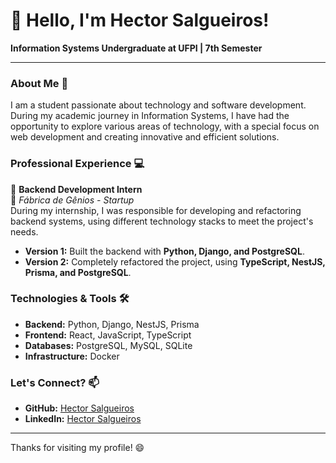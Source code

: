 # 👋 Hello, I'm Hector Salgueiros!

**Information Systems Undergraduate at UFPI | 7th Semester**

---

### About Me 🚀

I am a student passionate about technology and software development. During my academic journey in Information Systems, I have had the opportunity to explore various areas of technology, with a special focus on web development and creating innovative and efficient solutions.

### Professional Experience 💻

💼 **Backend Development Intern**  
📍 *Fábrica de Gênios - Startup*  
During my internship, I was responsible for developing and refactoring backend systems, using different technology stacks to meet the project's needs.

- **Version 1:** Built the backend with **Python, Django, and PostgreSQL**.
- **Version 2:** Completely refactored the project, using **TypeScript, NestJS, Prisma, and PostgreSQL**.

### Technologies & Tools 🛠️

- **Backend:** Python, Django, NestJS, Prisma
- **Frontend:** React, JavaScript, TypeScript
- **Databases:** PostgreSQL, MySQL, SQLite
- **Infrastructure:** Docker

### Let's Connect? 📫

- **GitHub:** [Hector Salgueiros](https://github.com/hectorsalg)
- **LinkedIn:** [Hector Salgueiros](https://linkedin.com/in/hectorsalg)

---

Thanks for visiting my profile! 😄

<!--
**hectorsalg/hectorsalg** is a ✨ _special_ ✨ repository because its `README.md` (this file) appears on your GitHub profile.

Here are some ideas to get you started:

- 🔭 I’m currently working on ...
- 🌱 I’m currently learning ...
- 👯 I’m looking to collaborate on ...
- 🤔 I’m looking for help with ...
- 💬 Ask me about ...
- 📫 How to reach me: ...
- 😄 Pronouns: ...
- ⚡ Fun fact: ...
-->
